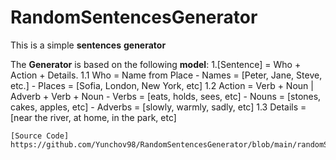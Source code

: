 # RandomSentencesGenerator
This is a simple **sentences** **generator**

The **Generator** is based on the following **model**:
  1.[Sentence] = Who + Action + Details.
    1.1 Who = Name from Place
      - Names = [Peter, Jane, Steve, etc.]
      - Places = [Sofia, London, New York, etc]
    1.2 Action = Verb + Noun | Adverb + Verb + Noun
      - Verbs = [eats, holds, sees, etc]
      - Nouns = [stones, cakes, apples, etc]
      - Adverbs = [slowly, warmly, sadly, etc]
    1.3 Details = [near the river, at home, in the park, etc]
    
    [Source Code] https://github.com/Yunchov98/RandomSentencesGenerator/blob/main/randomSentencesGenerator.js
    
